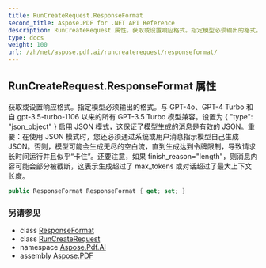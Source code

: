 ```yaml
---
title: RunCreateRequest.ResponseFormat
second_title: Aspose.PDF for .NET API Reference
description: RunCreateRequest 属性。获取或设置响应格式。指定模型必须输出的格式。与 GPT-4o、GPT-4 Turbo 和自 gpt-3.5turbo1106 以来的所有 GPT-3.5 Turbo 模型兼容。设置为 启用 JSON 模式，这保证了模型生成的消息是有效的 JSON。重要的是：在使用 JSON 模式时，您还必须通过系统或用户消息指示模型自己生成 JSON。否则，模型可能会生成无尽的空白流，直到生成达到令牌限制，导致请求长时间运行并且似乎“卡住”。还要注意，如果 finish_reason="length"，则消息内容可能会部分被截断，这表示生成超过了 max_tokens 或对话超过了最大上下文长度。
type: docs
weight: 100
url: /zh/net/aspose.pdf.ai/runcreaterequest/responseformat/
---
```

## RunCreateRequest.ResponseFormat 属性

获取或设置响应格式。指定模型必须输出的格式。与 GPT-4o、GPT-4 Turbo 和自 gpt-3.5-turbo-1106 以来的所有 GPT-3.5 Turbo 模型兼容。设置为 { "type": "json_object" } 启用 JSON 模式，这保证了模型生成的消息是有效的 JSON。重要：在使用 JSON 模式时，您还必须通过系统或用户消息指示模型自己生成 JSON。否则，模型可能会生成无尽的空白流，直到生成达到令牌限制，导致请求长时间运行并且似乎“卡住”。还要注意，如果 finish_reason="length"，则消息内容可能会部分被截断，这表示生成超过了 max_tokens 或对话超过了最大上下文长度。

```csharp
public ResponseFormat ResponseFormat { get; set; }
```

### 另请参见

* class [ResponseFormat](../../responseformat/)
* class [RunCreateRequest](../)
* namespace [Aspose.Pdf.AI](../../../aspose.pdf.ai/)
* assembly [Aspose.PDF](../../../)